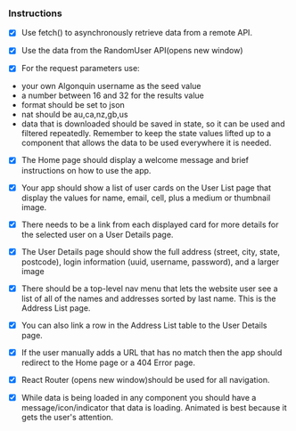 ### Instructions

- [x] Use fetch() to asynchronously retrieve data from a remote API.

- [x] Use the data from the RandomUser API(opens new window)

- [x] For the request parameters use:
- your own Algonquin username as the seed value
- a number between 16 and 32 for the results value
- format should be set to json
- nat should be au,ca,nz,gb,us
- data that is downloaded should be saved in state, so it can be used and filtered repeatedly. Remember to keep the state values lifted up to a component that allows the data to be used everywhere it is needed.

- [x] The Home page should display a welcome message and brief instructions on how to use the app.

- [x] Your app should show a list of user cards on the User List page that display the values for name, email, cell, plus a medium or thumbnail image.

- [x] There needs to be a link from each displayed card for more details for the selected user on a User Details page.

- [x] The User Details page should show the full address (street, city, state, postcode), login information (uuid, username, password), and a larger image

- [x] There should be a top-level nav menu that lets the website user see a list of all of the names and addresses sorted by last name. This is the Address List page.

- [x] You can also link a row in the Address List table to the User Details page.

- [x] If the user manually adds a URL that has no match then the app should redirect to the Home page or a 404 Error page.

- [x] React Router (opens new window)should be used for all navigation.

- [x] While data is being loaded in any component you should have a message/icon/indicator that data is loading. Animated is best because it gets the user's attention.
